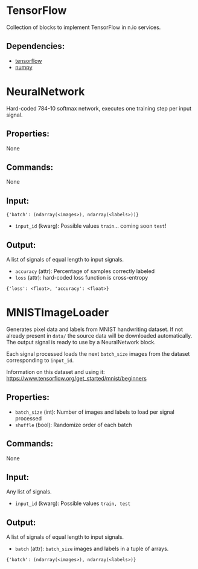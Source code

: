 TensorFlow
===========
Collection of blocks to implement TensorFlow in n.io services.

Dependencies:
----------------
* [tensorflow](https://github.com/tensorflow/tensorflow)
* [numpy](https://github.com/numpy/numpy)

NeuralNetwork
===========
Hard-coded 784-10 softmax network, executes one training step per input signal.

Properties:
--------------
None

Commands:
----------------
None

Input:
-------
`{'batch': (ndarray(<images>), ndarray(<labels>))}`
* `input_id` (kwarg): Possible values `train`... coming soon `test`!

Output:
---------
A list of signals of equal length to input signals.
* `accuracy` (attr): Percentage of samples correctly labeled
* `loss` (attr): hard-coded loss function is cross-entropy

`{'loss': <float>, 'accuracy': <float>}`


MNISTImageLoader
===========
Generates pixel data and labels from MNIST handwriting dataset. 
If not already present in `data/` the source data will be downloaded 
automatically. The output signal is ready to use by a NeuralNetwork 
block.

Each signal processed loads the next `batch_size` images from the 
dataset corresponding to `input_id`.

Information on this dataset and using it: 
https://www.tensorflow.org/get_started/mnist/beginners

Properties:
-----------
* `batch_size` (int): Number of images and labels to load per signal
processed
* `shuffle` (bool): Randomize order of each batch

Commands:
---------
None

Input:
------
Any list of signals.
* `input_id` (kwarg): Possible values `train, test`

Output:
-------
A list of signals of equal length to input signals.
* `batch` (attr): `batch_size` images and labels in a tuple of arrays.

`{'batch': (ndarray(<images>), ndarray(<labels>)}`

